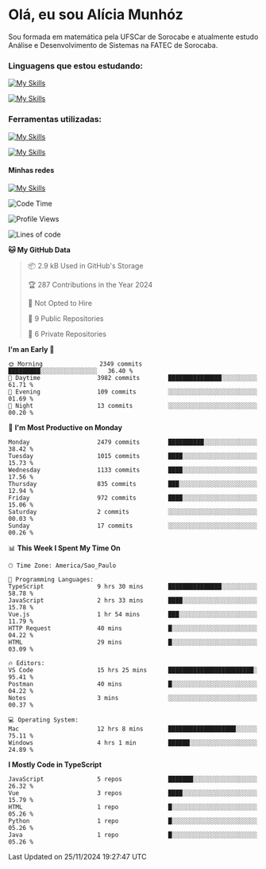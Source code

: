 # Olá, eu sou Alícia Munhóz

<p>Sou formada em matemática pela UFSCar de Sorocabe e atualmente estudo Análise e Desenvolvimento de Sistemas na FATEC de Sorocaba.</p>

### Linguagens que estou estudando:

[![My Skills](https://skillicons.dev/icons?i=js,ts,html,css)](https://skillicons.dev)


[![My Skills](https://skillicons.dev/icons?i=nodejs,java,py,latex)](https://skillicons.dev)

### Ferramentas utilizadas:

[![My Skills](https://skillicons.dev/icons?i=vscode,discord,figma,git)](https://skillicons.dev)

[![My Skills](https://skillicons.dev/icons?i=github,gmail,mongodb,sublime)](https://skillicons.dev)

#### Minhas redes
[![My Skills](https://skillicons.dev/icons?i=linkedin)](https://www.linkedin.com/in/aliciamunhozfrancodecamargo/)

<!--START_SECTION:waka-->
![Code Time](http://img.shields.io/badge/Code%20Time-180%20hrs%2049%20mins-blue)

![Profile Views](http://img.shields.io/badge/Profile%20Views-2-blue)

![Lines of code](https://img.shields.io/badge/From%20Hello%20World%20I%27ve%20Written-8.1%20million%20lines%20of%20code-blue)

**🐱 My GitHub Data** 

> 📦 2.9 kB Used in GitHub's Storage 
 > 
> 🏆 287 Contributions in the Year 2024
 > 
> 🚫 Not Opted to Hire
 > 
> 📜 9 Public Repositories 
 > 
> 🔑 6 Private Repositories 
 > 
**I'm an Early 🐤** 

```text
🌞 Morning                2349 commits        █████████░░░░░░░░░░░░░░░░   36.40 % 
🌆 Daytime                3982 commits        ███████████████░░░░░░░░░░   61.71 % 
🌃 Evening                109 commits         ░░░░░░░░░░░░░░░░░░░░░░░░░   01.69 % 
🌙 Night                  13 commits          ░░░░░░░░░░░░░░░░░░░░░░░░░   00.20 % 
```
📅 **I'm Most Productive on Monday** 

```text
Monday                   2479 commits        ██████████░░░░░░░░░░░░░░░   38.42 % 
Tuesday                  1015 commits        ████░░░░░░░░░░░░░░░░░░░░░   15.73 % 
Wednesday                1133 commits        ████░░░░░░░░░░░░░░░░░░░░░   17.56 % 
Thursday                 835 commits         ███░░░░░░░░░░░░░░░░░░░░░░   12.94 % 
Friday                   972 commits         ████░░░░░░░░░░░░░░░░░░░░░   15.06 % 
Saturday                 2 commits           ░░░░░░░░░░░░░░░░░░░░░░░░░   00.03 % 
Sunday                   17 commits          ░░░░░░░░░░░░░░░░░░░░░░░░░   00.26 % 
```


📊 **This Week I Spent My Time On** 

```text
🕑︎ Time Zone: America/Sao_Paulo

💬 Programming Languages: 
TypeScript               9 hrs 30 mins       ███████████████░░░░░░░░░░   58.78 % 
JavaScript               2 hrs 33 mins       ████░░░░░░░░░░░░░░░░░░░░░   15.78 % 
Vue.js                   1 hr 54 mins        ███░░░░░░░░░░░░░░░░░░░░░░   11.79 % 
HTTP Request             40 mins             █░░░░░░░░░░░░░░░░░░░░░░░░   04.22 % 
HTML                     29 mins             █░░░░░░░░░░░░░░░░░░░░░░░░   03.09 % 

🔥 Editors: 
VS Code                  15 hrs 25 mins      ████████████████████████░   95.41 % 
Postman                  40 mins             █░░░░░░░░░░░░░░░░░░░░░░░░   04.22 % 
Notes                    3 mins              ░░░░░░░░░░░░░░░░░░░░░░░░░   00.37 % 

💻 Operating System: 
Mac                      12 hrs 8 mins       ███████████████████░░░░░░   75.11 % 
Windows                  4 hrs 1 min         ██████░░░░░░░░░░░░░░░░░░░   24.89 % 
```

**I Mostly Code in TypeScript** 

```text
JavaScript               5 repos             ███████░░░░░░░░░░░░░░░░░░   26.32 % 
Vue                      3 repos             ████░░░░░░░░░░░░░░░░░░░░░   15.79 % 
HTML                     1 repo              █░░░░░░░░░░░░░░░░░░░░░░░░   05.26 % 
Python                   1 repo              █░░░░░░░░░░░░░░░░░░░░░░░░   05.26 % 
Java                     1 repo              █░░░░░░░░░░░░░░░░░░░░░░░░   05.26 % 
```




 Last Updated on 25/11/2024 19:27:47 UTC
<!--END_SECTION:waka-->

